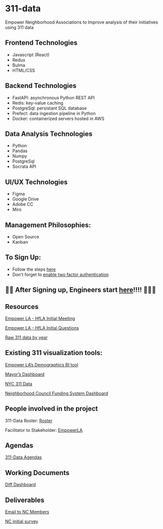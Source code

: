 # 311-data
Empower Neighborhood Associations to Improve analysis of their initiatives using 311 data

## Frontend Technologies
  * Javascript (React)
  * Redux
  * Bulma
  * HTML/CSS

## Backend Technologies

  * FastAPI: asynchronous Python REST API
  * Redis: key-value caching
  * PostgreSql: persistant SQL database
  * Prefect: data ingestion pipeline in Python
  * Docker: containerized servers hosted in AWS

## Data Analysis Technologies
  * Python
  * Pandas
  * Numpy
  * PostgreSql
  * Socrata API

## UI/UX Technologies
  * Figma
  * Google Drive
  * Adobe CC
  * Miro

## Management Philosophies:
  * Open Source
  * Kanban
  
## To Sign Up:
  * Follow the steps [here](https://github.com/hackforla/311-data/wiki/Joining-the-311-Team)  
  * Don't forget to [enable two factor authentication](https://www.hackforla.org/guide-pages/2FA.html)  


## 🎉🎉 After Signing up, Engineers start [here](https://github.com/hackforla/311-data/blob/master/GETTING_STARTED.md)!!!! 🎉🎉🎉

## Resources
[Empower LA - HfLA Initial Meeting](https://docs.google.com/document/d/19jrYWjq_FfQbuqTfnwJFruWEo9pPF0R0qh4njDZsuzM)

[Empower LA - HfLA Initial Questions](https://docs.google.com/document/d/14WRgY_vjqG0FFLUPrB3Z4iARfm7cAsN3w0gjqdtoyjw/)

[Raw 311 data by year](https://data.lacity.org/browse?category=A+Well+Run+City&limitTo=filters&q=%22MyLA311+Service+Request+Data+201%22&sortBy=relevance)

## Existing 311 visualization tools:
[Empower LA’s Demographics BI tool](https://empowerla.org/demographics-BI/)

[Mayor’s Dashboard](http://dashboard.lamayor.org/)

[NYC 311 Data](http://people.ischool.berkeley.edu/~samuel.goodgame/311/)

[Neighborhood Council Funding System Dashboard](https://cityclerk.lacity.org/NCFundPortal/Dashboard.html)

## People involved in the project
311-Data Roster: [Roster](https://docs.google.com/spreadsheets/d/1CZHH_91zTb9avfsJG9MtakCqbhLWQzTyTtQVNDqKqyM/edit#gid=0)

Facilitator to Stakeholder: [EmpowerLA](http://empowerla.org/)

## Agendas
[311-Data Agendas](https://docs.google.com/document/d/1Dr-AiOEBOGKDrAm7O2fxoZul2z5uSXH032QRzcUCYd0/edit)

## Working Documents
[Diff Dashboard](https://docs.google.com/document/d/1CNEJ1yAa41WbjMLYDB-UuTUjnd51X5tTJ9kWVQlH9NM/edit)

## Deliverables
[Email to NC Members](https://docs.google.com/document/d/12JQ46SVsyywmdwEFPpE-Q1xFHdXNIP-AnbSaPKs0Kvk/edit#)

[NC initial survey](https://drive.google.com/open?id=1N_cY23y4u04oHOlkyQId-K3k11J23lUGwMljmNHpmMk)
